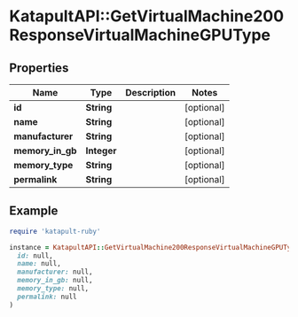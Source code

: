 # KatapultAPI::GetVirtualMachine200ResponseVirtualMachineGPUType

## Properties

| Name | Type | Description | Notes |
| ---- | ---- | ----------- | ----- |
| **id** | **String** |  | [optional] |
| **name** | **String** |  | [optional] |
| **manufacturer** | **String** |  | [optional] |
| **memory_in_gb** | **Integer** |  | [optional] |
| **memory_type** | **String** |  | [optional] |
| **permalink** | **String** |  | [optional] |

## Example

```ruby
require 'katapult-ruby'

instance = KatapultAPI::GetVirtualMachine200ResponseVirtualMachineGPUType.new(
  id: null,
  name: null,
  manufacturer: null,
  memory_in_gb: null,
  memory_type: null,
  permalink: null
)
```

